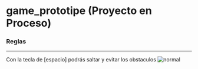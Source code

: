 # game_prototipe (Proyecto en Proceso)
### Reglas
***
Con la tecla de [espacio] podrás saltar y evitar los obstaculos
![normal](https://user-images.githubusercontent.com/77282012/132143537-22eedecf-8a14-4384-9d97-136f24bb3194.png)
